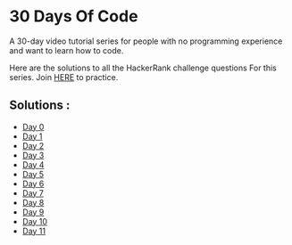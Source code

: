 # 30 Days Of Code

A 30-day video tutorial series for people with no programming experience and want to learn how to code.

Here are the solutions to all the HackerRank challenge questions For this series. Join [HERE](http://hr.gs/fdeeee) to practice.

## Solutions :

* [Day 0](https://github.com/Shivang-Bhandari/30-Days-of-Code/blob/master/Day0.py)
* [Day 1](https://github.com/Shivang-Bhandari/30-Days-of-Code/blob/master/Day1.py)
* [Day 2](https://github.com/Shivang-Bhandari/30-Days-of-Code/blob/master/Day2.py)
* [Day 3](https://github.com/Shivang-Bhandari/30-Days-of-Code/blob/master/Day3.py)
* [Day 4](https://github.com/Shivang-Bhandari/30-Days-of-Code/blob/master/Day4.py)
* [Day 5](https://github.com/Shivang-Bhandari/30-Days-of-Code/blob/master/Day5.py)
* [Day 6](https://github.com/Shivang-Bhandari/30-Days-of-Code/blob/master/Day6.py)
* [Day 7](https://github.com/Shivang-Bhandari/30-Days-of-Code/blob/master/Day7.py)
* [Day 8](https://github.com/Shivang-Bhandari/30-Days-of-Code/blob/master/Day8.py)
* [Day 9](https://github.com/Shivang-Bhandari/30-Days-of-Code/blob/master/Day9.py)
* [Day 10](https://github.com/Shivang-Bhandari/30-Days-of-Code/blob/master/Day10.py)
* [Day 11](https://github.com/Shivang-Bhandari/30-Days-of-Code/blob/master/Day11.py)

